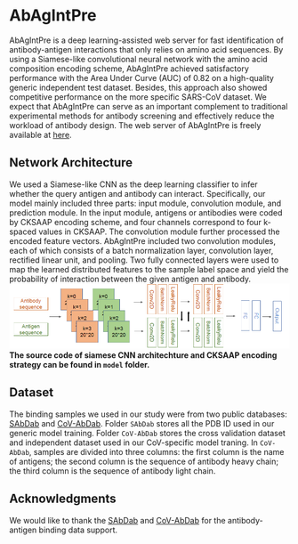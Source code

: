 # AbAgIntPre
AbAgIntPre is a deep learning-assisted web server for fast identification of antibody-antigen interactions that only relies on amino acid sequences. By using a Siamese-like convolutional neural network with the amino acid composition encoding scheme, AbAgIntPre achieved satisfactory performance with the Area Under Curve (AUC) of 0.82 on a high-quality generic independent test dataset. Besides, this approach also showed competitive performance on the more specific SARS-CoV dataset. We expect that AbAgIntPre can serve as an important complement to traditional experimental methods for antibody screening and effectively reduce the workload of antibody design. The web server of AbAgIntPre is freely available at [here](http://www.zzdlab.com/AbAgIntPre).
## Network Architecture
We used a Siamese-like CNN as the deep learning classifier to infer whether the query antigen and antibody can interact. Specifically, our model mainly included three parts: input module, convolution module, and prediction module. In the input module, antigens or antibodies were coded by CKSAAP encoding scheme, and four channels correspond to four k-spaced values in CKSAAP. The convolution module further processed the encoded feature vectors. AbAgIntPre included two convolution modules, each of which consists of a batch normalization layer, convolution layer, rectified linear unit, and pooling.  Two fully connected layers were used to map the learned distributed features to the sample label space and yield the probability of interaction between the given antigen and antibody.
![Network Architecture](https://github.com/emersON106/AbAgIntPre/blob/main/img/Network%20Architecture.png)
<br>
__The source code of siamese CNN architechture and CKSAAP encoding strategy can be found in `model` folder.__
<br>
## Dataset
The binding samples we used in our study were from two public databases: [SAbDab](http://opig.stats.ox.ac.uk/webapps/newsabdab/sabdab/) and [CoV-AbDab](http://opig.stats.ox.ac.uk/webapps/covabdab/).
Folder `SAbDab` stores all the PDB ID used in our generic model training. Folder `CoV-AbDab` stores the cross validation dataset and independent dataset used in our CoV-specific model traning. In `CoV-AbDab`, samples are divided into three columns: the first column is the name of antigens; the second column is the sequence of antibody heavy chain; the third column is the sequence of antibody light chain.
## Acknowledgments
We would like to thank the [SAbDab](http://opig.stats.ox.ac.uk/webapps/newsabdab/sabdab/) and [CoV-AbDab](http://opig.stats.ox.ac.uk/webapps/covabdab/)  for the antibody-antigen binding data support.
